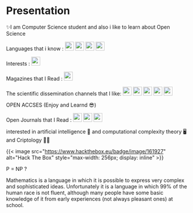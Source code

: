 # Presentation
✨I am Computer Science student and also i like to learn about Open Science

Languages that i know :
<code><img src="https://cdn.jsdelivr.net/gh/xmuli/xmuliPic@pic/2020/icons8-c++.svg" width="24"/></code>
<a href="https://www.postgresql.org"><code><img src="https://upload.wikimedia.org/wikipedia/commons/2/29/Postgresql_elephant.svg" width="24"/></code></a>
<a href="https://www.python.org"><code><img src="https://upload.wikimedia.org/wikipedia/commons/c/c3/Python-logo-notext.svg" width="24"/></code></a>
<a href="https://www.r-project.org"><code><img src="https://www.r-project.org/logo/Rlogo.svg" width="24"/></code></a>

Interests : 
<a href="https://www.raspberrypi.org"><code><img src="https://upload.wikimedia.org/wikipedia/de/c/cb/Raspberry_Pi_Logo.svg" width="24"/></code></a>

Magazines that I Read :
<a href="https://towardsdatascience.com"><code><img src="https://cdn-images-1.medium.com/max/1200/1*hVxgUA6kP-PgL5TJjuyePg.png" width="24"/></code></a>

The scientific dissemination channels that I like:
<a href="https://www.youtube.com/user/DNewsChannel"><code><img src="https://yt3.ggpht.com/a/AATXAJxZx1UIdkwdnMCfLzbNwLgM90098RcrOPRKPdFvAU4=s144-c-k-c0xffffffff-no-rj-mo" width="24"/></code></a>
<a href="https://www.youtube.com/user/crashcourse/featured"><code><img src="https://yt3.ggpht.com/a/AATXAJwqTP631y63gzRfteNeRY6OZgsyIBhZWWlS6UvA2g=s144-c-k-c0xffffffff-no-rj-mo" width="24"/></code></a>
<a href="https://www.youtube.com/user/1veritasium"><code><img src="https://yt3.ggpht.com/a/AATXAJw91NvQRluSvZoLrGXkwMC6r0CwYjD58HftKSul8g=s144-c-k-c0xffffffff-no-rj-mo" width="24"/></code></a>
<a href="https://www.youtube.com/c/3blue1brown/featured"><code><img src="https://yt3.ggpht.com/a/AATXAJzF-K41Fq96yE6jxs_fE6Hr7zvMXsQbqz1QNxGpjg=s144-c-k-c0xffffffff-no-rj-mo" width="24"/></code></a>
<a href="https://www.youtube.com/channel/UCAvg7yOE4-25TPDUeKFUztA"><code><img src="https://encrypted-tbn0.gstatic.com/images?q=tbn%3AANd9GcRk7DtKD2Ri1ZMbRipqJ5G_9_ktP2I4X-Us1A&usqp=CAU" width="24"/></code></a>

OPEN ACCSES (Enjoy and Learnd 😎)

Open Journals that I Read  : 
<a href="https://www.scirp.org/"><code><img src="https://encrypted-tbn0.gstatic.com/images?q=tbn%3AANd9GcQbnVZb0aqiv5tOUK8foRWrfkj34idIoKeXeQ&usqp=CAU" width="24"/></code></a>
<a href="https://www.mdpi.com/"><code><img src="https://www.mdpi.com/img/design/mdpi-pub-logo-blue-small4.png?fff78193ca41c286" width="24"/></code></a>
<a href="https://core.ac.uk/"><code><img src="https://core.ac.uk/resources/core-logo.png" width="24"/></code></a>

interested in artificial intelligence 🧠 and computational complexity theory 🖥 and Criptology 🐱‍💻

{{< image src="https://www.hackthebox.eu/badge/image/161927" alt="Hack The Box" style="max-width: 256px; display: inline" >}}

P = NP ?

Mathematics is a language in which it is possible to express very complex
and sophisticated ideas. Unfortunately it is a language in which 99% of the human
race is not fluent, although many people have some basic knowledge of it
from early experiences (not always pleasant ones) at school.

